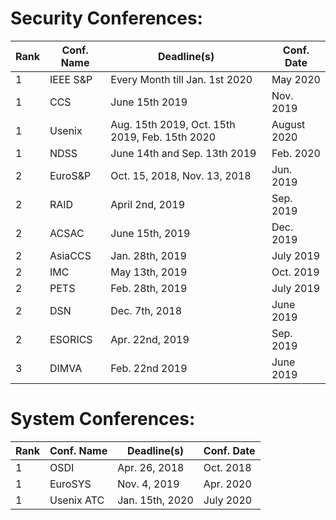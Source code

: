 # Security Conferences:


| Rank | Conf. Name | Deadline(s) | Conf. Date |
| --- | --- | --- | --- |
| 1 | IEEE S&P | Every Month till Jan. 1st 2020 | May 2020 |
| 1 | CCS | June 15th 2019 | Nov. 2019 |
| 1 | Usenix | Aug. 15th 2019, Oct. 15th 2019, Feb. 15th 2020 | August 2020 |
| 1 | NDSS | June 14th and Sep. 13th 2019 | Feb. 2020 |
| 2 | EuroS&P | Oct. 15, 2018, Nov. 13, 2018 | Jun. 2019 |
| 2 | RAID | April 2nd, 2019 | Sep. 2019 |
| 2 | ACSAC | June 15th, 2019 | Dec. 2019 |
| 2 | AsiaCCS | Jan. 28th, 2019 | July 2019 |
| 2 | IMC | May 13th, 2019 | Oct. 2019 |
| 2 | PETS | Feb. 28th, 2019 | July 2019 |
| 2 | DSN | Dec. 7th, 2018 | June 2019 |
| 2 | ESORICS | Apr. 22nd, 2019 | Sep. 2019 |
| 3 | DIMVA | Feb. 22nd 2019 | June 2019 |

# System Conferences:
| Rank | Conf. Name | Deadline(s) | Conf. Date |
| --- | --- | --- | --- |
| 1 | OSDI | Apr. 26, 2018 | Oct. 2018 |
| 1 | EuroSYS | Nov. 4, 2019 | Apr. 2020 |
| 1 | Usenix ATC | Jan. 15th, 2020 | July 2020 |
